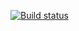 [![Build status](https://ci.appveyor.com/api/projects/status/1nhg94a6ky2r6iw6/branch/master?svg=true)](https://ci.appveyor.com/project/MaxBaks/lecture-8-task3/branch/master)